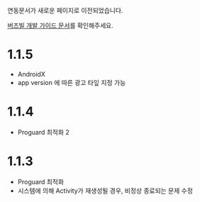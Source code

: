 연동문서가 새로운 페이지로 이전되었습니다.

[버즈빌 개발 가이드 문서](https://buzzvil.atlassian.net/wiki/spaces/BDG/pages/404422805/3.+AOS+SDK)를 확인해주세요.

# 1.1.5
* AndroidX
* app version 에 따른 광고 타잎 지정 가능

# 1.1.4
* Proguard 최적화 2

# 1.1.3
* Proguard 최적화
* 시스템에 의해 Activity가 재생성될 경우, 비정상 종료되는 문제 수정

